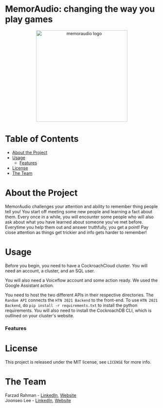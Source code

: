 # MemorAudio: changing the way you play games

<p align="center">
<img src="https://joonsauce.me/memoraudio/media/eavesdropping.png" alt="memoraudio logo" height=300>
</p>

# Table of Contents
- [About the Project](#about-the-project)
- [Usage](#usage)
  - [Features](#features)
- [License](#license)
- [The Team](#the-team)
# About the Project
MemorAudio challenges your attention and ability to remember thing people tell you! You start off meeting some new people and learning a fact about them. Every once in a while, you will encounter some people who will also ask about what you have learned about someone you've met before. Everytime you help them out and answer truthfully, you get a point! Pay close attention as things get trickier and info gets harder to remember!
# Usage
Before you begin, you need to have a CockroachCloud cluster. You will need an account, a cluster, and an SQL user.

You will also need a Voiceflow account and some action ready. We used the Google Assistant action.

You need to host the two different APIs in their respective directories. The `Random API` connects the `HTN 2021 Backend` to the front-end. To use `HTN 2021 Backend`, do `pip install -r requirements.txt` to install the python requirements. You will also need to install the CockroachDB CLI, which is outlined on your cluster's website. 
### Features


# License
This project is released under the MIT license, see `LICENSE` for more info.
# The Team
Farzad Rahman - [LinkedIn](https://www.linkedin.com/farzadrahman), [Website](https://farzadr.me) <br>
Joonseo Lee - [LinkedIn](https://www.linkedin.com/joonsauce), [Website](https://joonsauce.me)

